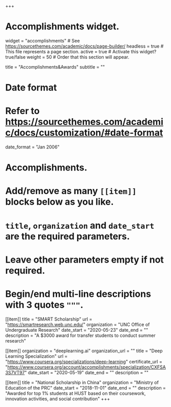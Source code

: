 +++
# Accomplishments widget.
widget = "accomplishments"  # See https://sourcethemes.com/academic/docs/page-builder/
headless = true  # This file represents a page section.
active = true  # Activate this widget? true/false
weight = 50  # Order that this section will appear.

title = "Accomplish&shy;ments&Awards"
subtitle = ""

# Date format
#   Refer to https://sourcethemes.com/academic/docs/customization/#date-format
date_format = "Jan 2006"

# Accomplishments.
#   Add/remove as many `[[item]]` blocks below as you like.
#   `title`, `organization` and `date_start` are the required parameters.
#   Leave other parameters empty if not required.
#   Begin/end multi-line descriptions with 3 quotes `"""`.

[[item]]
  title = "SMART Scholarship"
  url = "https://smartresearch.web.unc.edu/"
  organization = "UNC Office of Undergraduate Research"
  date_start = "2020-05-23"
  date_end = ""
  description = "A $3000 award for transfer students to conduct summer research"

[[item]]
  organization = "deeplearning.ai"
  organization_url = ""
  title = "Deep Learning Specialization"
  url = "https://www.coursera.org/specializations/deep-learning"
  certificate_url = "https://www.coursera.org/account/accomplishments/specialization/CXFSA3S7VT97"
  date_start = "2020-05-19"
  date_end = ""
  description = ""

[[item]]
  title = "National Scholarship in China"
  organization = "Ministry of Education of the PRC"
  date_start = "2018-11-01"
  date_end = ""
  description = "Awarded for top 1% students at HUST based on their coursework, innovation activities, and social contribution"
+++
